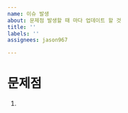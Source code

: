 ```yaml
---
name: 이슈 발생
about: 문제점 발생할 때 마다 업데이트 할 것
title: ''
labels: ''
assignees: jason967

---
```


문제점
===
1.
>
